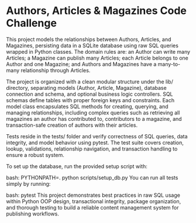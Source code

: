#  Authors, Articles & Magazines Code Challenge

This project models the relationships between Authors, Articles, and Magazines, persisting data in a SQLite database using raw SQL queries wrapped in Python classes. The domain rules are: an Author can write many Articles; a Magazine can publish many Articles; each Article belongs to one Author and one Magazine; and Authors and Magazines have a many-to-many relationship through Articles.

The project is organized with a clean modular structure under the lib/ directory, separating models (Author, Article, Magazine), database connection and schema, and optional business logic controllers. SQL schemas define tables with proper foreign keys and constraints. Each model class encapsulates SQL methods for creating, querying, and managing relationships, including complex queries such as retrieving all magazines an author has contributed to, contributors to a magazine, and transaction-safe creation of authors with their articles.

Tests reside in the tests/ folder and verify correctness of SQL queries, data integrity, and model behavior using pytest. The test suite covers creation, lookup, validations, relationship navigation, and transaction handling to ensure a robust system.

To set up the database, run the provided setup script with:

bash:
PYTHONPATH=. python scripts/setup_db.py
You can run all tests simply by running:

bash:
pytest
This project demonstrates best practices in raw SQL usage within Python OOP design, transactional integrity, package organization, and thorough testing to build a reliable content management system for publishing workflows.

